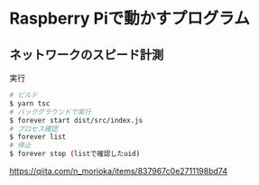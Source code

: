 # Raspberry Piで動かすプログラム

## ネットワークのスピード計測

実行

```bash
# ビルド
$ yarn tsc
# バックグラウンドで実行
$ forever start dist/src/index.js 
# プロセス確認
$ forever list
# 停止
$ forever stop (listで確認したuid)
```

https://qiita.com/n_morioka/items/837967c0e2711198bd74